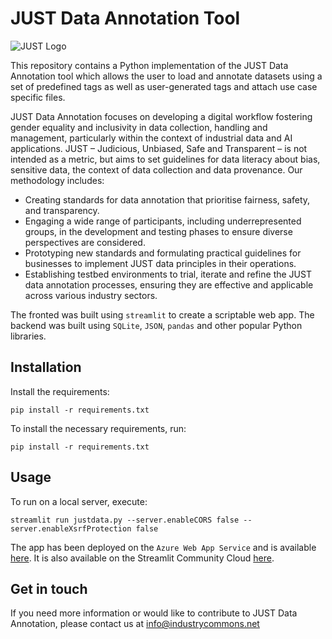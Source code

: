 # JUST Data Annotation Tool

![JUST Logo](images/logo.png "JUST Logo")

This repository contains a Python implementation of the JUST Data Annotation tool which allows the user to load and annotate datasets using a set of predefined tags as well as user-generated tags and attach use case specific files.

JUST Data Annotation focuses on developing a digital workflow fostering gender equality and inclusivity in data collection, handling and management, particularly within the context of industrial data and AI applications. JUST – Judicious, Unbiased, Safe and Transparent – is not intended as a metric, but aims to set guidelines for data literacy about bias, sensitive data, the context of data collection and data provenance. Our methodology includes:
* Creating standards for data annotation that prioritise fairness, safety, and transparency.
* Engaging a wide range of participants, including underrepresented groups, in the development and testing phases to ensure diverse perspectives are considered.
* Prototyping new standards and formulating practical guidelines for businesses to implement JUST data principles in their operations.
* Establishing testbed environments to trial, iterate and refine the JUST data annotation processes, ensuring they are effective and applicable across various industry sectors.

The fronted was built using ```streamlit``` to create a scriptable web app. The backend was built using ```SQLite```, ```JSON```, ```pandas``` and other popular Python libraries.

## Installation
Install the requirements:

```pip install -r requirements.txt```

To install the necessary requirements, run:  

```pip install -r requirements.txt```

## Usage
To run on a local server, execute:  

```streamlit run justdata.py --server.enableCORS false --server.enableXsrfProtection false```

The app has been deployed on the ```Azure Web App Service``` and is available [here](https://justdataanno.azurewebsites.net/). It is also available on the Streamlit Community Cloud [here](https://justdataanno.streamlit.app/).

## Get in touch
If you need more information or would like to contribute to JUST Data Annotation, please contact us at info@industrycommons.net
